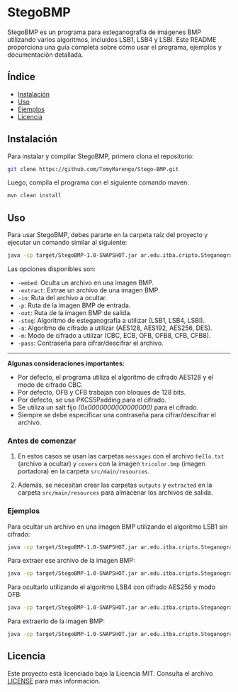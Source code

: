 # StegoBMP

StegoBMP es un programa para esteganografía de imágenes BMP utilizando varios algoritmos, incluidos LSB1, LSB4 y LSBI. Este README proporciona una guía completa sobre cómo usar el programa, ejemplos y documentación detallada.

## Índice

- [Instalación](#instalación)
- [Uso](#uso)
- [Ejemplos](#ejemplos)
- [Licencia](#licencia)

## Instalación

Para instalar y compilar StegoBMP, primero clona el repositorio:

```bash
git clone https://github.com/TomyMarengo/Stego-BMP.git
```

Luego, compila el programa con el siguiente comando maven:

```bash
mvn clean install
```

## Uso

Para usar StegoBMP, debes pararte en la carpeta raíz del proyecto y ejecutar un comando similar al siguiente:

```bash
java -cp target/StegoBMP-1.0-SNAPSHOT.jar ar.edu.itba.cripto.Steganography #[opciones]
```

Las opciones disponibles son:

- `-embed`: Oculta un archivo en una imagen BMP.
- `-extract`: Extrae un archivo de una imagen BMP.
- `-in`: Ruta del archivo a ocultar.
- `-p`: Ruta de la imagen BMP de entrada.
- `-out`: Ruta de la imagen BMP de salida.
- `-steg`: Algoritmo de esteganografía a utilizar (LSB1, LSB4, LSBI).
- `-a`: Algoritmo de cifrado a utilizar (AES128, AES192, AES256, DES).
- `-m`: Modo de cifrado a utilizar (CBC, ECB, OFB, OFB8, CFB, CFB8).
- `-pass`: Contraseña para cifrar/descifrar el archivo.
---

**Algunas consideraciones importantes:**
* Por defecto, el programa utiliza el algoritmo de cifrado AES128 y el modo de cifrado CBC.
* Por defecto, OFB y CFB trabajan con bloques de 128 bits.
* Por defecto, se usa PKCS5Padding para el cifrado.
* Se utiliza un salt fijo _(0x0000000000000000)_ para el cifrado.
* Siempre se debe especificar una contraseña para cifrar/descifrar el archivo.

### Antes de comenzar
1. En estos casos se usan las carpetas `messages` con el archivo `hello.txt` (archivo a ocultar) y `covers` con la imagen `tricolor.bmp` (imagen portadora) en la carpeta `src/main/resources`.

2. Además, se necesitan crear las carpetas `outputs` y `extracted` en la carpeta `src/main/resources` para almacenar los archivos de salida.

### Ejemplos

Para ocultar un archivo en una imagen BMP utilizando el algoritmo LSB1 sin cifrado:

```bash
java -cp target/StegoBMP-1.0-SNAPSHOT.jar ar.edu.itba.cripto.Steganography -embed -in ./src/main/resources/messages/hello.txt -p ./src/main/resources/covers/tricolor.bmp -out ./src/main/resources/embedded/imagen_con_texto.bmp -steg LSB1
```

Para extraer ese archivo de la imagen BMP:

```bash
java -cp target/StegoBMP-1.0-SNAPSHOT.jar ar.edu.itba.cripto.Steganography -extract -p ./src/main/resources/embedded/imagen_con_texto.bmp -out ./src/main/resources/extracted/mensaje_extraido -steg LSB1
```

Para ocultarlo utilizando el algoritmo LSB4 con cifrado AES256 y modo OFB:

```bash
java -cp target/StegoBMP-1.0-SNAPSHOT.jar ar.edu.itba.cripto.Steganography -embed -in ./src/main/resources/messages/hello.txt -p ./src/main/resources/covers/tricolor.bmp -out ./src/main/resources/embedded/imagen_con_texto_cifrado.bmp -steg LSB4 -a aes256 -m ofb -pass secreto
```

Para extraerlo de la imagen BMP:

```bash
java -cp target/StegoBMP-1.0-SNAPSHOT.jar ar.edu.itba.cripto.Steganography -extract -p ./src/main/resources/embedded/imagen_con_texto_cifrado.bmp -out ./src/main/resources/extracted/mensaje_descifrado_extraido -steg LSB4 -a aes256 -m ofb -pass secreto
```

## Licencia

Este proyecto está licenciado bajo la Licencia MIT. Consulta el archivo [LICENSE](LICENSE) para más información.
